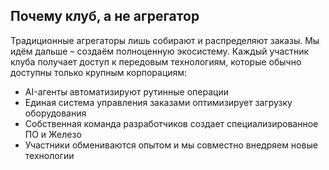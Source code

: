 ## Почему клуб, а не агрегатор
Традиционные агрегаторы лишь собирают и распределяют заказы. Мы идём дальше – создаём полноценную экосистему. Каждый участник клуба получает доступ к передовым технологиям, которые обычно доступны только крупным корпорациям:

- AI-агенты автоматизируют рутинные операции
- Единая система управления заказами оптимизирует загрузку оборудования
- Собственная команда разработчиков создает специализированное ПО и Железо
- Участники обмениваются опытом и мы совместно внедряем новые  технологии


